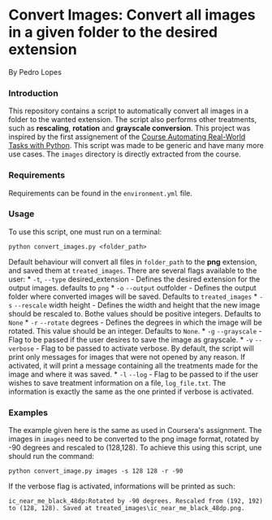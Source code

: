 # Convert Images: Convert all images in a given folder to the desired extension
By Pedro Lopes 

### Introduction 
This repository contains a script to automatically convert all images in a folder to the wanted extension. The script also performs other treatments, such as **rescaling**, **rotation** and **grayscale conversion**. 
This project was inspired by the first assignement of the [Course Automating Real-World Tasks with Python](https://www.coursera.org/learn/automating-real-world-tasks-python). This script was made to be generic and have many more use cases. The `images` directory is directly extracted from the course.

### Requirements
Requirements can be found in the `environment.yml` file.

### Usage
To use this script, one must run on a terminal:
```console
python convert_images.py <folder_path>
```
Default behaviour will convert all files in `folder_path` to the **png** extension, and saved them at `treated_images`. There are several flags available to the user:
    * `-t`, `--type` desired_extension - Defines the desired extension for the output images. defaults to `png`
    * `-o` `--output` outfolder - Defines the output folder where converted images will be saved. Defaults to `treated_images`
    * `-s` `--rescale` width height - Defines the width and height that the new image should be rescaled to. Bothe values should be positive integers. Defaults to `None`
    * `-r` `--rotate` degrees - Defines the degrees in which the image will be rotated. This value should be an integer. Defaults to `None`.
    * `-g` `--grayscale` - Flag to be passed if the user desires to save the image as grayscale.
    * `-v` `--verbose` - Flag to be passed to activate verbose. By default, the script will print only messages for images that were not opened by any reason. If activated, it will print a message containing all the treatments made for the image and where it was saved.
    * `-l` `--log` - Flag to be passed to if the user wishes to save treatment information on a file, `log_file.txt`. The information is exactly the same as the one printed if verbose is activated. 

### Examples 
The example given here is the same as used in Coursera's assignment. The images in `images` need to be converted to the png image format, rotated by -90 degrees and rescaled to (128,128). To achieve this using this script, une should run the command: 
```console
python convert_image.py images -s 128 128 -r -90
```
If the verbose flag is activated, informations will be printed as such:
```console
ic_near_me_black_48dp:Rotated by -90 degrees. Rescaled from (192, 192) to (128, 128). Saved at treated_images\ic_near_me_black_48dp.png.
```